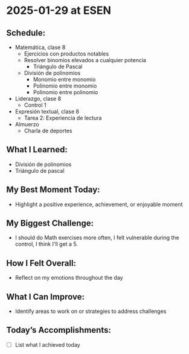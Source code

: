 # 2025-01-29 at ESEN

## Schedule:
- Matemática, clase 8
	- Ejercicios con productos notables
	- Resolver binomios elevados a cualquier potencia
		- Triángulo de Pascal
	- División de polinomios
		- Monomio entre monomio
		- Polinomio entre monomio
		- Polinomio entre polinomio
- Liderazgo, clase 8
	- Control 1
- Expresión textual, clase 8
	- Tarea 2: Experiencia de lectura
- Almuerzo
	- Charla de deportes
## What I Learned:
- División de polinomios
- Triángulo de pascal

## My Best Moment Today:
- Highlight a positive experience, achievement, or enjoyable moment

## My Biggest Challenge:
- I should do Math exercises more often, I felt vulnerable during the control, I think I'll get a 5.

## How I Felt Overall:
- Reflect on my emotions throughout the day

## What I Can Improve:
- Identify areas to work on or strategies to address challenges

## Today’s Accomplishments:
- [ ] List what I achieved today

